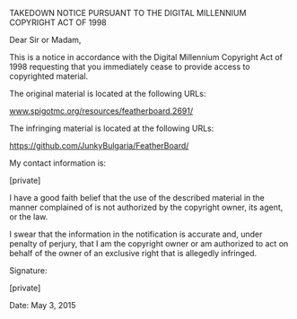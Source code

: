 TAKEDOWN NOTICE PURSUANT TO THE DIGITAL MILLENNIUM COPYRIGHT ACT OF 1998

Dear Sir or Madam,

This is a notice in accordance with the Digital Millennium Copyright Act
of 1998 requesting that you immediately cease to provide access to
copyrighted material.

The original material is located at the following URLs:

www.spigotmc.org/resources/featherboard.2691/

The infringing material is located at the following URLs:

https://github.com/JunkyBulgaria/FeatherBoard/

My contact information is:

[private]

I have a good faith belief that the use of the described material in the
manner complained of is not authorized by the copyright owner, its
agent, or the law.

I swear that the information in the notification is accurate and, under
penalty of perjury, that I am the copyright owner or am authorized to
act on behalf of the owner of an exclusive right that is allegedly
infringed.

Signature:

[private]

Date: May 3, 2015
